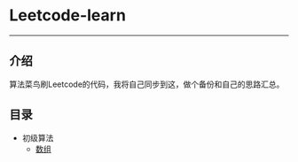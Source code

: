 # Leetcode-learn

---

## 介绍
算法菜鸟刷Leetcode的代码，我将自己同步到这，做个备份和自己的思路汇总。

## 目录

* 初级算法
  * [数组](https://gitee.com/byack/leetcode-learn/tree/master/初级算法/数组)
